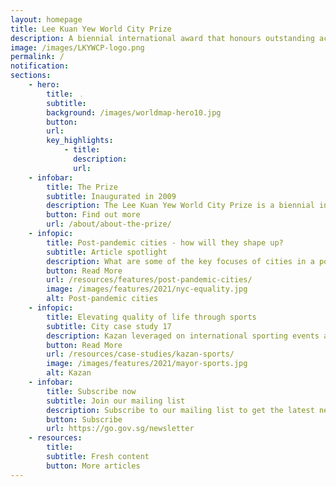 ```yaml
---
layout: homepage
title: Lee Kuan Yew World City Prize
description: A biennial international award that honours outstanding achievements and contributions to the creation of liveable, vibrant and sustainable urban communities around the world
image: /images/LKYWCP-logo.png
permalink: /
notification: 
sections:
    - hero:
        title: ﹒
        subtitle: 
        background: /images/worldmap-hero10.jpg
        button: 
        url: 
        key_highlights:
            - title: 
              description: 
              url: 
    - infobar:    
        title: The Prize
        subtitle: Inaugurated in 2009
        description: The Lee Kuan Yew World City Prize is a biennial international award that recognises outstanding cities in tackling urban challenges to bring about a holistic and sustained urban transformation.
        button: Find out more    
        url: /about/about-the-prize/
    - infopic:
        title: Post-pandemic cities - how will they shape up?
        subtitle: Article spotlight
        description: What are some of the key focuses of cities in a post-pandemic world? We look at how cities Seoul, Medellín and New York City build greener, fairer and more resilient economies and societies as they take the long view in their recovery.
        button: Read More
        url: /resources/features/post-pandemic-cities/
        image: /images/features/2021/nyc-equality.jpg
        alt: Post-pandemic cities
    - infopic:
        title: Elevating quality of life through sports
        subtitle: City case study 17
        description: Kazan leveraged on international sporting events and broad-based infrastructural upgrades with a focus on health, nutrition, and greenery to quickly improve the health of its people, elevate its quality of life and become the sports capital of Russia.
        button: Read More
        url: /resources/case-studies/kazan-sports/
        image: /images/features/2021/mayor-sports.jpg
        alt: Kazan
    - infobar:    
        title: Subscribe now
        subtitle: Join our mailing list
        description: Subscribe to our mailing list to get the latest news and city-related feature articles in your inbox. Low frequency and non-cluttering, with one-click unsubscribe at anytime.
        button: Subscribe   
        url: https://go.gov.sg/newsletter
    - resources:
        title: 
        subtitle: Fresh content
        button: More articles
---
```

